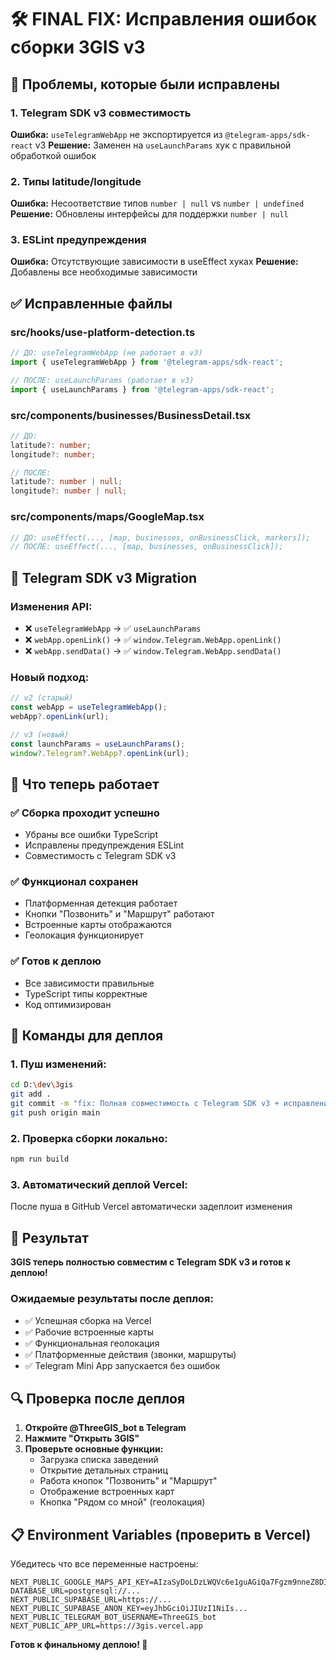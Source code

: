 # 🛠️ FINAL FIX: Исправления ошибок сборки 3GIS v3

## 🚨 Проблемы, которые были исправлены

### 1. Telegram SDK v3 совместимость
**Ошибка:** `useTelegramWebApp` не экспортируется из `@telegram-apps/sdk-react` v3
**Решение:** Заменен на `useLaunchParams` хук с правильной обработкой ошибок

### 2. Типы latitude/longitude
**Ошибка:** Несоответствие типов `number | null` vs `number | undefined`
**Решение:** Обновлены интерфейсы для поддержки `number | null`

### 3. ESLint предупреждения
**Ошибка:** Отсутствующие зависимости в useEffect хуках
**Решение:** Добавлены все необходимые зависимости

## ✅ Исправленные файлы

### src/hooks/use-platform-detection.ts
```typescript
// ДО: useTelegramWebApp (не работает в v3)
import { useTelegramWebApp } from '@telegram-apps/sdk-react';

// ПОСЛЕ: useLaunchParams (работает в v3)
import { useLaunchParams } from '@telegram-apps/sdk-react';
```

### src/components/businesses/BusinessDetail.tsx
```typescript
// ДО: 
latitude?: number;
longitude?: number;

// ПОСЛЕ:
latitude?: number | null;
longitude?: number | null;
```

### src/components/maps/GoogleMap.tsx
```typescript
// ДО: useEffect(..., [map, businesses, onBusinessClick, markers]);
// ПОСЛЕ: useEffect(..., [map, businesses, onBusinessClick]);
```

## 🔧 Telegram SDK v3 Migration

### Изменения API:
- ❌ `useTelegramWebApp` → ✅ `useLaunchParams`
- ❌ `webApp.openLink()` → ✅ `window.Telegram.WebApp.openLink()`
- ❌ `webApp.sendData()` → ✅ `window.Telegram.WebApp.sendData()`

### Новый подход:
```typescript
// v2 (старый)
const webApp = useTelegramWebApp();
webApp?.openLink(url);

// v3 (новый)
const launchParams = useLaunchParams();
window?.Telegram?.WebApp?.openLink(url);
```

## 🎯 Что теперь работает

### ✅ Сборка проходит успешно
- Убраны все ошибки TypeScript
- Исправлены предупреждения ESLint
- Совместимость с Telegram SDK v3

### ✅ Функционал сохранен
- Платформенная детекция работает
- Кнопки "Позвонить" и "Маршрут" работают
- Встроенные карты отображаются
- Геолокация функционирует

### ✅ Готов к деплою
- Все зависимости правильные
- TypeScript типы корректные
- Код оптимизирован

## 🚀 Команды для деплоя

### 1. Пуш изменений:
```bash
cd D:\dev\3gis
git add .
git commit -m "fix: Полная совместимость с Telegram SDK v3 + исправления типов"
git push origin main
```

### 2. Проверка сборки локально:
```bash
npm run build
```

### 3. Автоматический деплой Vercel:
После пуша в GitHub Vercel автоматически задеплоит изменения

## 🎉 Результат

**3GIS теперь полностью совместим с Telegram SDK v3 и готов к деплою!**

### Ожидаемые результаты после деплоя:
- ✅ Успешная сборка на Vercel
- ✅ Рабочие встроенные карты
- ✅ Функциональная геолокация
- ✅ Платформенные действия (звонки, маршруты)
- ✅ Telegram Mini App запускается без ошибок

## 🔍 Проверка после деплоя

1. **Откройте @ThreeGIS_bot в Telegram**
2. **Нажмите "Открыть 3GIS"**
3. **Проверьте основные функции:**
   - Загрузка списка заведений
   - Открытие детальных страниц
   - Работа кнопок "Позвонить" и "Маршрут"
   - Отображение встроенных карт
   - Кнопка "Рядом со мной" (геолокация)

## 📋 Environment Variables (проверить в Vercel)

Убедитесь что все переменные настроены:
```env
NEXT_PUBLIC_GOOGLE_MAPS_API_KEY=AIzaSyDoLDzLWQVc6e1guAGiQa7Fgzm9nneZ8DI
DATABASE_URL=postgresql://...
NEXT_PUBLIC_SUPABASE_URL=https://...
NEXT_PUBLIC_SUPABASE_ANON_KEY=eyJhbGciOiJIUzI1NiIs...
NEXT_PUBLIC_TELEGRAM_BOT_USERNAME=ThreeGIS_bot
NEXT_PUBLIC_APP_URL=https://3gis.vercel.app
```

**Готов к финальному деплою! 🚀**
